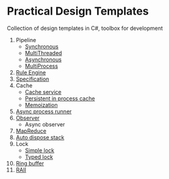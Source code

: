 # Practical Design Templates

Collection of design templates in C#, toolbox for development

1. Pipeline
	- [Synchronous](src/DesignPatternsLibrary/Pipeline/Synchronous)
	- [MultiThreaded](src/DesignPatternsLibrary/Pipeline/MultiThreaded)
	- [Asynchronous](src/DesignPatternsLibrary/Pipeline/Asynchronous)
	- [MultiProcess](src/DesignPatternsLibrary/Pipeline/MultiProcess)
2. [Rule Engine](src/DesignPatternsLibrary/RuleEngine)
3. [Specification](src/DesignPatternsLibrary/Specification)
4. Cache
	- [Cache service](src/DesignPatternsLibrary/Cache/MemoryCacheService)
	- [Persistent in process cache](src/DesignPatternsLibrary/Cache/PersistentInProcessCache)
	- [Memoization](src/DesignPatternsLibrary/Cache/Memoization)
5. [Async process runner](src/DesignPatternsLibrary/ProcessRunner)
6. [Observer](src/DesignPatternsLibrary/Observer)
	- Async observer
7. [MapReduce](src/DesignPatternsLibrary/MapReduce)
8. [Auto dispose stack](src/DesignPatternsLibrary/Disposable/AutoDisposeStack.cs)
9. Lock
	- [Simple lock](src/DesignPatternsLibrary/Lock/SimpleLock)
 	- [Typed lock](src/DesignPatternsLibrary/Lock/TypedLock) 
10. [Ring buffer](src/DesignPatternsLibrary/RingBuffer)
11. [RAII](src/DesignPatternsLibrary/RAII)
